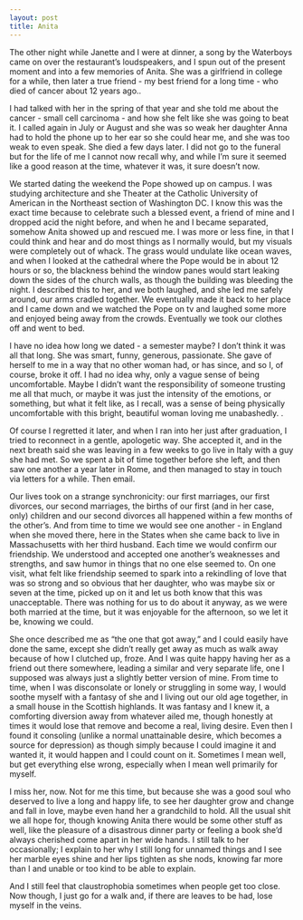 ```yaml
---
layout: post
title: Anita
---
```

The other night while Janette and I were at dinner, a song by the Waterboys came on over the restaurant’s loudspeakers, and I spun out of the present moment and into a few memories of Anita. She was a girlfriend in college for a while, then later a true friend - my best friend for a long time - who died of cancer about 12 years ago..

I had talked with her in the spring of that year and she told me about the cancer - small cell carcinoma - and how she felt like she was going to beat it. I called again in July or August and she was so weak her daughter Anna had to hold the phone up to her ear so she could hear me, and she was too weak to even speak. She died a few days later. I did not go to the funeral but for the life of me I cannot now recall why, and while I’m sure it seemed like a good reason at the time, whatever it was, it sure doesn’t now. 

We started dating the weekend the Pope showed up on campus. I was studying architecture and she Theater at the Catholic University of American in the Northeast section of Washington DC. I know this was the exact time because to celebrate such a blessed event, a friend of mine and I dropped acid the night before, and when he and I became separated, somehow Anita showed up and rescued me. I was more or less fine, in that I could think and hear and do most things as I normally would, but my visuals were completely out of whack. The grass would undulate like ocean waves, and when I looked at the cathedral where the Pope would be in about 12 hours or so, the blackness behind the window panes would start leaking down the sides of the church walls, as though the building was bleeding the night. I described this to her, and we both laughed, and she led me safely around, our arms cradled together. We eventually made it back to her place and I came down and we watched the Pope on tv and laughed some more and enjoyed being away from the crowds. Eventually we took our clothes off and went to bed.

I have no idea how long we dated - a semester maybe? I don’t think it was all that long. She was smart, funny, generous, passionate. She gave of herself to me in a way that no other woman had, or has since, and so I, of course, broke it off.  I had no idea why, only a vague sense of being uncomfortable. Maybe I didn’t want the responsibility of someone trusting me all that much, or maybe it was just the intensity of the emotions, or something, but what it felt like, as I recall, was a sense of being physically uncomfortable with this bright, beautiful woman loving me unabashedly. .

Of course I regretted it later, and when I ran into her just after graduation, I tried to reconnect in a gentle, apologetic way. She accepted it, and in the next breath said she was leaving in a few weeks to go live in Italy with a guy she had met. So we spent a bit of time together before she left, and then saw one another a year later in Rome, and then managed to stay in touch via letters for a while. Then email. 

Our lives took on a strange synchronicity: our first marriages, our first divorces, our second marriages, the births of our first (and in her case, only) children and our second divorces all happened within a few months of the other’s. And from time to time we would see one another - in England when she moved there, here in the States when she came back to live in Massachusetts with her third husband. Each time we would confirm our friendship. We understood and accepted one another’s weaknesses and strengths, and saw humor in things that no one else seemed to. On one visit, what felt like friendship seemed to spark into a rekindling of love that was so strong and so obvious that her daughter, who was maybe six or seven at the time, picked up on it and let us both know that this was unacceptable.  There was nothing for us to do about it anyway, as we were both married at the time, but it was enjoyable for the afternoon, so we let it be, knowing we could.

She once described me as “the one that got away,” and I could easily have done the same, except she didn’t really get away as much as walk away because of how I clutched up, froze. And I was quite happy having her as a friend out there somewhere, leading a similar and very separate life, one I supposed was always just a slightly better version of mine. From time to time, when I was disconsolate or lonely or struggling in some way, I would soothe myself with a fantasy of she and I living out our old age together, in a small house in the Scottish highlands. It was fantasy and I knew it, a comforting diversion away from whatever ailed me, though honestly at times it would lose that remove and become a real, living desire. Even then I found it consoling (unlike a normal unattainable desire, which becomes a source for depression) as though simply because I could imagine it and wanted it, it would happen and I could count on it. Sometimes I mean well, but get everything else wrong, especially when I mean well primarily for myself. 

I miss her, now. Not for me this time, but because she was a good soul who deserved to live a long and happy life, to see her daughter grow and change and fall in love, maybe even hand her a grandchild to hold. All the usual shit we all hope for, though knowing Anita there would be some other stuff as well, like the pleasure of a disastrous dinner party or feeling a book she’d always cherished come apart in her wide hands. I still talk to her occasionally; I explain to her why I still long for unnamed things and I see her marble eyes shine and her lips tighten as she nods, knowing far more than I and unable or too kind to be able to explain.

And I still feel that claustrophobia sometimes when people get too close. Now though, I just go for a walk and, if there are leaves to be had, lose myself in the veins. 
